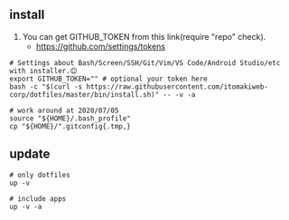 ## install

1. You can get GITHUB_TOKEN from this link(require "repo" check).
    - https://github.com/settings/tokens

```
# Settings about Bash/Screen/SSH/Git/Vim/VS Code/Android Studio/etc with installer.😊
export GITHUB_TOKEN="" # optional your token here
bash -c "$(curl -s https://raw.githubusercontent.com/itomakiweb-corp/dotfiles/master/bin/install.sh)" -- -v -a

# work around at 2020/07/05 
source "${HOME}/.bash_profile"
cp "${HOME}/".gitconfig{.tmp,}
```


## update

```
# only dotfiles
up -v

# include apps
up -v -a
```
